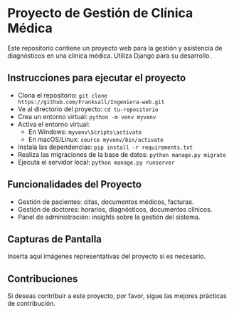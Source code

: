 # Proyecto de Gestión de Clínica Médica

Este repositorio contiene un proyecto web para la gestión y asistencia de diagnósticos en una clínica médica. Utiliza Django para su desarrollo.

## Instrucciones para ejecutar el proyecto

- Clona el repositorio: `git clone https://github.com/Franksall/Ingeniera-web.git`
- Ve al directorio del proyecto: `cd tu-repositorio`
- Crea un entorno virtual: `python -m venv myvenv`
- Activa el entorno virtual:
  - En Windows: `myvenv\Scripts\activate`
  - En macOS/Linux: `source myvenv/bin/activate`
- Instala las dependencias: `pip install -r requirements.txt`
- Realiza las migraciones de la base de datos: `python manage.py migrate`
- Ejecuta el servidor local: `python manage.py runserver`

## Funcionalidades del Proyecto

- Gestión de pacientes: citas, documentos médicos, facturas.
- Gestión de doctores: horarios, diagnósticos, documentos clínicos.
- Panel de administración: insights sobre la gestión del sistema.

## Capturas de Pantalla

Inserta aquí imágenes representativas del proyecto si es necesario.

## Contribuciones

Si deseas contribuir a este proyecto, por favor, sigue las mejores prácticas de contribución.
